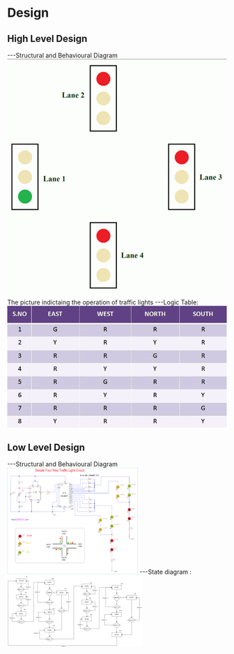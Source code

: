 # Design

## High Level Design 
---Structural and Behavioural Diagram
![structural ](https://github.com/ogiralasaivaishnavi/ltts_miniproject/blob/master/Design/high%20level%20diagram.gif)
The picture indictaing the operation of traffic lights
---Logic Table:
![behavioural](https://github.com/ogiralasaivaishnavi/ltts_miniproject/blob/master/Design/logic%20table.jpg)

## Low Level Design 

---Structural and Behavioural Diagram
![structural and behavioural](https://github.com/ogiralasaivaishnavi/ltts_miniproject/blob/master/Design/low%20level%20diagram.png)
---State diagram :
![state diagram](https://github.com/ogiralasaivaishnavi/ltts_miniproject/blob/master/Design/state%20diagram.png)


